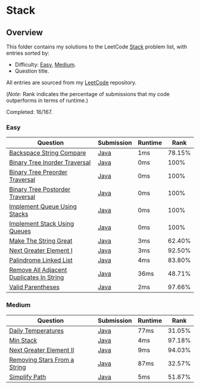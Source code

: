# Stack

## Overview
This folder contains my solutions to the LeetCode [Stack](https://leetcode.com/problem-list/stack/) problem list,
with entries sorted by:
- Difficulty: [Easy](#easy), [Medium](#medium).
- Question title.

All entries are sourced from my [LeetCode](https://github.com/shumarb/leetcode) repository.

(*Note*: Rank indicates the percentage of submissions that my code outperforms in terms of runtime.)

Completed: 16/167.

### Easy
| Question                                                                                                                        | Submission                                                                                                      | Runtime | Rank   |
|---------------------------------------------------------------------------------------------------------------------------------|-----------------------------------------------------------------------------------------------------------------|---------|--------|
| [Backspace String Compare](https://leetcode.com/problems/backspace-string-compare/description/)                                 | [Java](https://github.com/shumarb/leetcode/blob/main/submissions/java/BackspaceStringCompare.java)              | 1ms     | 78.15% |
| [Binary Tree Inorder Traversal](https://leetcode.com/problems/binary-tree-inorder-traversal/description/)                       | [Java](https://github.com/shumarb/leetcode/blob/main/submissions/java/BinaryTreeInorderTraversal.java)          | 0ms     | 100%   |
| [Binary Tree Preorder Traversal](https://leetcode.com/problems/binary-tree-preorder-traversal/description/)                     | [Java](https://github.com/shumarb/leetcode/blob/main/submissions/java/BinaryTreePreorderTraversal.java)         | 0ms     | 100%   |
| [Binary Tree Postorder Traversal](https://leetcode.com/problems/binary-tree-postorder-traversal/description/)                   | [Java](https://github.com/shumarb/leetcode/blob/main/submissions/java/BinaryTreePostorderTraversal.java)        | 0ms     | 100%   |
| [Implement Queue Using Stacks](https://leetcode.com/problems/implement-queue-using-stacks/description/)                         | [Java](https://github.com/shumarb/leetcode/blob/main/submissions/java/ImplementQueueUsingStacks.java)           | 0ms     | 100%   |
| [Implement Stack Using Queues](https://leetcode.com/problems/implement-stack-using-queues/description/)                         | [Java](https://github.com/shumarb/leetcode/blob/main/submissions/java/ImplementStackUsingQueues.java)           | 0ms     | 100%   |
| [Make The String Great](https://leetcode.com/problems/make-the-string-great/description/)                                       | [Java](https://github.com/shumarb/leetcode/blob/main/submissions/java/MakeTheStringGreat.java)                  | 3ms     | 62.40% |
| [Next Greater Element I](https://leetcode.com/problems/next-greater-element-i/description/)                                     | [Java](https://github.com/shumarb/leetcode/blob/main/submissions/java/NextGreaterElementOne.java)               | 3ms     | 92.50% |
| [Palindrome Linked List](https://leetcode.com/problems/palindrome-linked-list/description/)                                     | [Java](https://github.com/shumarb/leetcode/blob/main/submissions/java/PalindromeLinkedList.java)                | 4ms     | 83.80% |
| [Remove All Adjacent Duplicates In String](https://leetcode.com/problems/remove-all-adjacent-duplicates-in-string/description/) | [Java](https://github.com/shumarb/leetcode/blob/main/submissions/java/RemoveAllAdjacentDuplicatesInString.java) | 36ms    | 48.71% |
| [Valid Parentheses](https://leetcode.com/problems/valid-parentheses/description/)                                               | [Java](https://github.com/shumarb/leetcode/blob/main/submissions/java/ValidParentheses.java)                    | 2ms     | 97.66% |

### Medium
| Question                                                                                                | Submission                                                                                           | Runtime | Rank   |
|---------------------------------------------------------------------------------------------------------|------------------------------------------------------------------------------------------------------|---------|--------|
| [Daily Temperatures](https://leetcode.com/problems/daily-temperatures/description/)                     | [Java](https://github.com/shumarb/leetcode/blob/main/submissions/java/DailyTemperatures.java)        | 77ms    | 31.05% |
| [Min Stack](https://leetcode.com/problems/min-stack/description/)                                       | [Java](https://github.com/shumarb/leetcode/blob/main/submissions/java/MinStack.java)                 | 4ms     | 97.18% |
| [Next Greater Element II](https://leetcode.com/problems/next-greater-element-ii/description/)           | [Java](https://github.com/shumarb/leetcode/blob/main/submissions/java/NextGreaterElementTwo.java)    | 9ms     | 94.03% |
| [Removing Stars From a String](https://leetcode.com/problems/removing-stars-from-a-string/description/) | [Java](https://github.com/shumarb/leetcode/blob/main/submissions/java/RemovingStarsFromAString.java) | 87ms    | 32.57% |
| [Simplify Path](https://leetcode.com/problems/simplify-path/description/)                               | [Java](https://github.com/shumarb/leetcode/blob/main/submissions/java/SimplifyPath.java)             | 5ms     | 51.87% |
